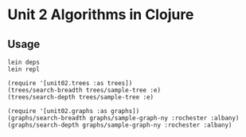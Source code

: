 Unit 2 Algorithms in Clojure
============================

Usage
-----

    lein deps
    lein repl

    (require '[unit02.trees :as trees])
    (trees/search-breadth trees/sample-tree :e)
    (trees/search-depth trees/sample-tree :e)

    (require '[unit02.graphs :as graphs])
    (graphs/search-breadth graphs/sample-graph-ny :rochester :albany)
    (graphs/search-depth graphs/sample-graph-ny :rochester :albany)
